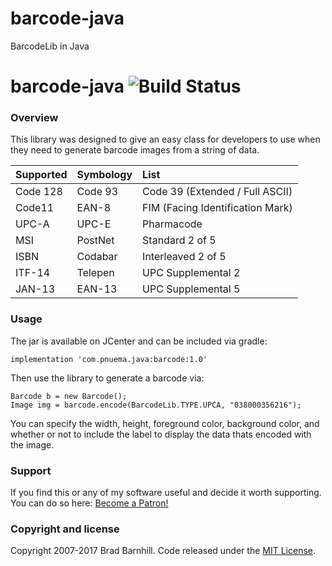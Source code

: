 # barcode-java
BarcodeLib in Java

# barcode-java ![Build Status](https://www.travis-ci.org/barnhill/barcode-java.svg?branch=master)

### Overview ###
 
This library was designed to give an easy class for developers to use when they need to generate barcode images from a string of data.

|   Supported   |  Symbology    | List  |
| :------------- | :------------- | :-----|
| Code 128      | Code 93       | Code 39 (Extended / Full ASCII) |
| Code11        | EAN-8         | FIM (Facing Identification Mark) |
| UPC-A         | UPC-E         | Pharmacode   |
| MSI           | PostNet       | Standard 2 of 5 |
| ISBN          | Codabar       | Interleaved 2 of 5 |
| ITF-14        | Telepen       | UPC Supplemental 2 |
| JAN-13        | EAN-13        | UPC Supplemental 5 |

### Usage ###

The jar is available on JCenter and can be included via gradle:
```
implementation 'com.pnuema.java:barcode:1.0'
```

Then use the library to generate a barcode via:

```
Barcode b = new Barcode();
Image img = barcode.encode(BarcodeLib.TYPE.UPCA, "038000356216");
```

You can specify the width, height, foreground color, background color, and whether or not to include the label to display the data thats encoded with the image.

### Support ###
If you find this or any of my software useful and decide it worth supporting.  You can do so here:  [Become a Patron!](https://www.patreon.com/bePatron?u=10143118)

### Copyright and license ###

Copyright 2007-2017 Brad Barnhill. Code released under the [MIT License](https://github.com/bbarnhill/barcode-java/blob/master/LICENSE).
